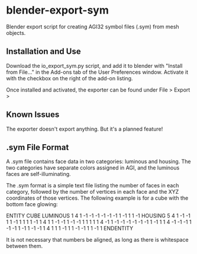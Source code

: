 # blender-export-sym

Blender export script for creating AGI32 symbol files (.sym) from mesh objects.

## Installation and Use

Download the io_export_sym.py script, and add it to blender with "Install from File..." in the Add-ons tab of the User Preferences window. Activate it with the checkbox on the right of the add-on listing.

Once installed and activated, the exporter can be found under File > Export > 

## Known Issues

The exporter doesn't export anything. But it's a planned feature!

## .sym File Format

A .sym file contains face data in two categories: luminous and housing. The two categories  have separate colors assigned in AGI, and the luminous faces are self-illuminating.

The .sym format is a simple text file listing the number of faces in each category, followed by the number of vertices in each face and the XYZ coordinates of those vertices. The following example is for a cube with the bottom face glowing:

ENTITY CUBE
LUMINOUS
1
4
 1  -1  -1
-1  -1  -1
-1   1  -1
 1   1  -1
HOUSING
5
4
 1  -1  -1
 1   1  -1
 1   1   1
 1  -1   1
4
 1   1  -1
-1   1  -1
-1   1   1
 1   1   1
4
-1   1  -1
-1  -1  -1
-1  -1   1
-1   1   1
4
-1  -1  -1
 1  -1  -1
 1  -1   1
-1  -1   1
4
 1   1   1
-1   1   1
-1  -1   1
 1  -1   1
ENDENTITY

It is not necessary that numbers be aligned, as long as there is whitespace between them.